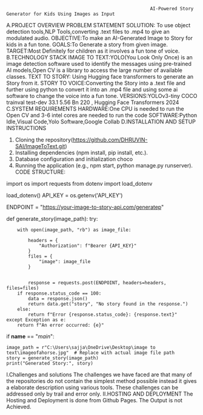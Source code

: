                                                          AI-Powered Story Generator for Kids Using Images as Input
A.PROJECT OVERVIEW
PROBLEM STATEMENT SOLUTION: To use object detection tools,NLP Tools,converting .text files to .mp4 to give an modulated audio.
OBJECTIVE:To make an AI-Generated Image to Story for kids in a fun tone.
GOALS:To Generate a story from given image.
TARGET:Most Definitely for children as it involves a fun tone of voice.
B.TECHNOLOGY STACK
IMAGE TO TEXT:YOLO(You Look Only Once) is an image detection software used to identify the messages using pre-trained AI models,Open CV is a library to access the large number of available classes.
TEXT TO STORY: Using Hugging face transformers to generate an Story from it.
STORY TO VOICE:Converting the Story into a .text file and further using python to convert it into an .mp4 file and using some ai software to change the voice into a fun tone.
VERSIONS:YOLOv3-tiny	COCO trainval	test-dev	33.1	5.56 Bn	220 , Hugging Face Transformers 2024
C.SYSTEM REQUIREMENTS
HARDWARE:One CPU is needed to run the Open CV and 3-6 intel cores are needed to run the code
SOFTWARE:Python Idle,Visual Code,Yolo Software,Google Collab
D.INSTALLATION AND SETUP INSTRUCTIONS
1. Cloning the repository(https://github.com/DHRUVIN-SAI/ImageToText.git)
2. Installing dependencies (npm install, pip install, etc.).
3. Database configuration and initialization choco 
4. Running the application (e.g., npm start, python manage.py runserver).
CODE STRUCTURE:

import os
import requests
from dotenv import load_dotenv


load_dotenv()
API_KEY = os.getenv('API_KEY')


ENDPOINT = "https://your-image-to-story-api.com/generatep"

def generate_story(image_path):
    try:
        
        with open(image_path, "rb") as image_file:
            
            headers = {
                "Authorization": f"Bearer {API_KEY}"
            }
            files = {
                "image": image_file
            }

            
            response = requests.post(ENDPOINT, headers=headers, files=files)
        if response.status_code == 100:
            data = response.json()
            return data.get("story", "No story found in the response.")
        else:
            return f"Error {response.status_code}: {response.text}"
    except Exception as e:
        return f"An error occurred: {e}"


if __name__ == "_main_":
   
    image_path = r"C:\Users\sajja\OneDrive\Desktop\image to text\imageofahorse.jpg"  # Replace with actual image file path
    story = generate_story(image_path)
    print("Generated Story:", story)
I.Challenges and solutions
The challenges we have faced are that many of the repositories do not contain the simplest method possible instead it gives a elaborate description using various tools.
These challenges can be addressed only by trail and error only.
II.HOSTING AND DEPLOYMENT
The Hosting and Deployment is done from Github Pages.
The Output is not Achieved.

